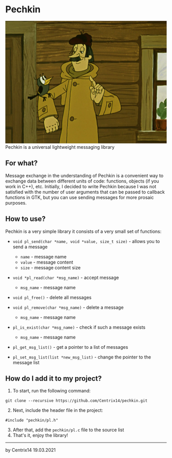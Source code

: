 # Pechkin
![logo](pechkin.jpg)
Pechkin is a universal lightweight messaging library

## For what?
Message exchange in the understanding of Pechkin is a convenient way to exchange data between different units of code: functions, objects (if you work in C++), etc.
Initially, I decided to write Pechkin because I was not satisfied with the number of user arguments that can be passed to callback functions in GTK, but you can use sending messages for more prosaic purposes.

## How to use?
Pechkin is a very simple library it consists of a very small set of functions:
+ `void pl_send(char *name, void *value, size_t size)` - allows you to send a message
  - `name` - message name
  - `value` - message content
  - `size` - message content size

+ `void *pl_read(char *msg_name)` - accept message
  - `msg_name` - message name

+ `void pl_free()` - delete all messages
+ `void pl_remove(char *msg_name)` - delete a message
  - `msg_name` - message name

+ `pl_is_exist(char *msg_name)` - check if such a message exists
  - `msg_name` - message name

+ `pl_get_msg_list()` - get a pointer to a list of messages
+ `pl_set_msg_list(list *new_msg_list)` - change the pointer to the message list

## How do I add it to my project?
1. To start, run the following command:

```
git clone --recursive https://github.com/Centrix14/pechkin.git
```

2. Next, include the header file in the project:

```
#include "pechkin/pl.h"
```

3. After that, add the `pechkin/pl.c` file to the source list
4. That's it, enjoy the library!

---
by Centrix14 19.03.2021
